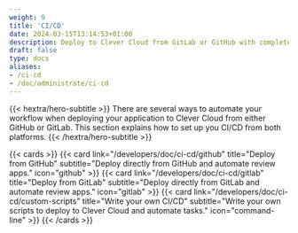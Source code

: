 ```yaml
---
weight: 9
title: 'CI/CD'
date: 2024-03-15T13:14:53+01:00
description: Deploy to Clever Cloud from GitLab or GitHub with complete setup and configuration, configuration options, and deployment best practices
draft: false
type: docs
aliases:
- /ci-cd
- /doc/administrate/ci-cd
---
```


{{< hextra/hero-subtitle >}}
  There are several ways to automate your workflow when deploying your application to Clever Cloud from either GitHub or GitLab. This section explains how to set up you CI/CD from both platforms.
{{< /hextra/hero-subtitle >}}

{{< cards >}}
  {{< card link="/developers/doc/ci-cd/github" title="Deploy from GitHub" subtitle="Deploy directly from GitHub and automate review apps." icon="github" >}}
  {{< card link="/developers/doc/ci-cd/gitlab" title="Deploy from GitLab" subtitle="Deploy directly from GitLab and automate review apps." icon="gitlab" >}}
  {{< card link="/developers/doc/ci-cd/custom-scripts" title="Write your own CI/CD" subtitle="Write your own scripts to deploy to Clever Cloud and automate tasks." icon="command-line" >}}
{{< /cards >}}
